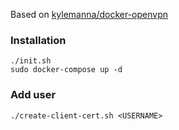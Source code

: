 Based on [kylemanna/docker-openvpn](https://github.com/kylemanna/docker-openvpn)

### Installation
```
./init.sh
sudo docker-compose up -d
```

### Add user
```
./create-client-cert.sh <USERNAME>
```
